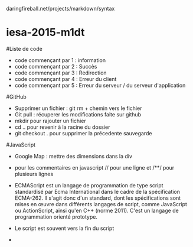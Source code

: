 daringfireball.net/projects/markdown/syntax

# iesa-2015-m1dt 

#Liste de code 
* code commençant par 1 : information
* code commençant par 2 : Succès
* code commençant par 3 : Redirection
* code commençant par 4 : Erreur du client 
* code commençant par 5 : Erreur du serveur / du serveur d'application



#GitHub

* Supprimer un fichier : git rm + chemin vers le fichier
* Git pull : récuperer les modifications faite sur github 
* mkdir pour rajouter un fichier
* cd .. pour revenir à la racine du dossier 
* git checkout . pour supprimer la précedente sauvegarde


#JavaScript

* Google Map : mettre des dimensions dans la div
* pour les commentaires en javascript // pour une ligne et /**/ pour plusieurs lignes
* ECMAScript est un langage de programmation de type script standardisé par Ecma International dans le cadre de la spécification ECMA-262. Il s'agit donc d'un standard, dont les spécifications sont mises en œuvre dans différents langages de script, comme JavaScript ou ActionScript, ainsi qu'en C++ (norme 2011). C'est un langage de programmation orienté prototype.
* Le script est souvent vers la fin du script 
* <script src="#" /> feuille distante
* Una variable ne peut pas commencer par un chiffre. Camel Case pour deux noms comme nom de variable
* On n'est pas obligé de mettre un var pour definir une nouvelle valeur
* CASE SENSITIVE 
* une varible peut avoir plusieurs types (numérique,float,booléen,string)
* condition : avec les if, les for, while
* struture du if : if (condition (doit être soit vrai ou faux)){}
* Les opérateurs logiques :
	+	opérateur d'addition	Ajoute deux valeurs	
	-	opérateur de soustraction	Soustrait deux valeurs	
	*	opérateur de multiplication	Multiplie deux valeurs	
	/	plus: opérateur de division	Divise deux valeurs	
	=	opérateur d'affectation	Affecte une valeur à une variable	x=3	Met la valeur 3 dans la variable 
	%	opérateur modulo	Retourne le reste de la division entière de l'opérande de gauche par celle de droite

* Les opérateurs d'affectation :

* Les opérateurs de comparaison :==
== opérateur d'égalité	Compare deux valeurs et vérifie leur égalité	
===	opérateur d'identité	Vérifie l'identité de valeur et de type de deux valeurs	a===b	
!=	opérateur de différence	Vérifie qu'une variable est différente d'une valeur 	
!==	opérateur de non identité	Vérifie la non identité de valeur et de type de deux valeurs, c'est-à-dire si les deux valeurs n'ont pas la même valeur ou bien sont de types différents
<	opérateur d'infériorité stricte	Vérifie qu'une variable est strictement inférieure à une valeur 	
<=	opérateur d'infériorité	Vérifie qu'une variable est inférieure ou égale à une valeur 
>	opérateur de supériorité stricte	Vérifie qu'une variable est strictement supérieure à une valeur 	
>=	opérateur de supériorité	Vérifie qu'une variable est supérieure ou égale à une valeur 	


* Les opérateurs d'incrémentation :
* Les opérateurs de calcul :
* Le point virgule n'est pas obligé pour les if 
* Entre les accolades il y a un bloc de code
* On peut enchainer les if  mais ce n'est pas bien
* Syntaxe if(){} else if(){} et else 


#CSS
* text-indent : permet l'indentation de la première ligne
* letter-spacing: les espaces entre les lettres
* pour les raccourcis (ex: padding : 10px(top), 20px(right), 15px(bottom), 20px(left))
* important lorsqu'il y a pas de px la valeur prend celui de son opposé
* le border n'est pas le même suivant le navigateur

